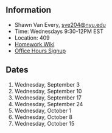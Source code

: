 ## Information

* Shawn Van Every, sve204@nyu.edu
* Time: Wednesdays 9:30-12PM EST
* Location: 409
* [Homework Wiki](https://github.com/ITPNYU/ICM-2025-Code/wiki/Homework-Shawn-02)
* [Office Hours Signup](https://calendar.google.com/calendar/u/0/appointments/schedules/AcZssZ2oaFfDw9gOfR8ezLn9jKSDbX2oTHNw3GwuVnOdaV37k-b5euF2V-e-Qb7QGXj8fLghQQwKJo0G)

## Dates

1. Wednesday, September 3
2. Wednesday, September 10
3. Wednesday, September 17
4. Wednesday, September 24
5. Wednesday, October 1
6. Wednesday, October 8
7. Wednesday, October 15

